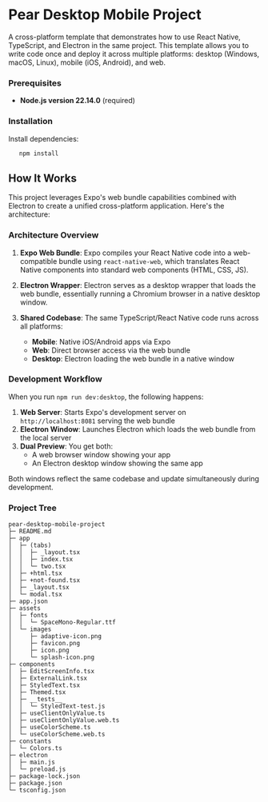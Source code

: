 # Pear Desktop Mobile Project

A cross-platform template that demonstrates how to use React Native, TypeScript, and Electron in the same project. This template allows you to write code once and deploy it across multiple platforms: desktop (Windows, macOS, Linux), mobile (iOS, Android), and web.

### Prerequisites

- **Node.js version 22.14.0** (required)

### Installation

Install dependencies:
```bash
   npm install
```

## How It Works

This project leverages Expo's web bundle capabilities combined with Electron to create a unified cross-platform application. Here's the architecture:

### Architecture Overview

1. **Expo Web Bundle**: Expo compiles your React Native code into a web-compatible bundle using `react-native-web`, which translates React Native components into standard web components (HTML, CSS, JS).

2. **Electron Wrapper**: Electron serves as a desktop wrapper that loads the web bundle, essentially running a Chromium browser in a native desktop window.

3. **Shared Codebase**: The same TypeScript/React Native code runs across all platforms:
   - **Mobile**: Native iOS/Android apps via Expo
   - **Web**: Direct browser access via the web bundle
   - **Desktop**: Electron loading the web bundle in a native window

### Development Workflow

When you run `npm run dev:desktop`, the following happens:

1. **Web Server**: Starts Expo's development server on `http://localhost:8081` serving the web bundle
2. **Electron Window**: Launches Electron which loads the web bundle from the local server
3. **Dual Preview**: You get both:
   - A web browser window showing your app
   - An Electron desktop window showing the same app

Both windows reflect the same codebase and update simultaneously during development.

### Project Tree

```
pear-desktop-mobile-project
├─ README.md
├─ app
│  ├─ (tabs)
│  │  ├─ _layout.tsx
│  │  ├─ index.tsx
│  │  └─ two.tsx
│  ├─ +html.tsx
│  ├─ +not-found.tsx
│  ├─ _layout.tsx
│  └─ modal.tsx
├─ app.json
├─ assets
│  ├─ fonts
│  │  └─ SpaceMono-Regular.ttf
│  └─ images
│     ├─ adaptive-icon.png
│     ├─ favicon.png
│     ├─ icon.png
│     └─ splash-icon.png
├─ components
│  ├─ EditScreenInfo.tsx
│  ├─ ExternalLink.tsx
│  ├─ StyledText.tsx
│  ├─ Themed.tsx
│  ├─ __tests__
│  │  └─ StyledText-test.js
│  ├─ useClientOnlyValue.ts
│  ├─ useClientOnlyValue.web.ts
│  ├─ useColorScheme.ts
│  └─ useColorScheme.web.ts
├─ constants
│  └─ Colors.ts
├─ electron
│  ├─ main.js
│  └─ preload.js
├─ package-lock.json
├─ package.json
└─ tsconfig.json

```